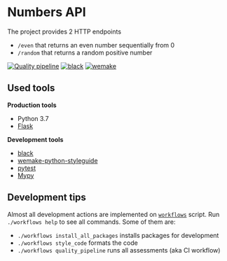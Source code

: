 # Numbers API
The project provides 2 HTTP endpoints
- `/even` that returns an even number sequentially from 0
- `/random` that returns a random positive number

[actions]: https://github.com/extsoft/numbers-api/actions?query=workflow%3A%22Quality+pipeline%22
[black]: https://github.com/psf/black
[wemake]: https://github.com/wemake-services/wemake-python-styleguide
[![Quality pipeline](https://github.com/extsoft/numbers-api/workflows/Quality%20pipeline/badge.svg)][actions]
[![black](https://img.shields.io/badge/code%20style-black-000000.svg)][black]
[![wemake](https://img.shields.io/badge/style-wemake-000000.svg)][wemake]

## Used tools
**Production tools**
- Python 3.7
- [Flask](https://flask.palletsprojects.com/en/1.1.x/)

**Development tools**
- [black](https://black.readthedocs.io/en/stable/)
- [wemake-python-styleguide](https://wemake-python-stylegui.de/en/latest/)
- [pytest](https://docs.pytest.org/en/latest/)
- [Mypy](https://mypy.readthedocs.io/)

## Development tips
Almost all development actions are implemented on [`workflows`](workflows) script. Run `./workflows help` to see
all commands. Some of them are:
- `./workflows install_all_packages` installs packages for development
- `./workflows style_code` formats the code
- `./workflows quality_pipeline` runs all assessments (aka CI workflow)
